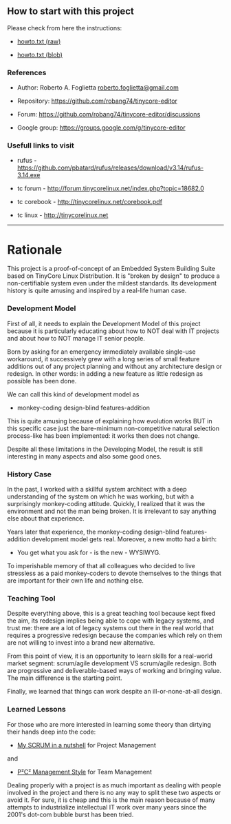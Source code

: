 ## How to start with this project

Please check from here the instructions:

* [howto.txt (raw)](https://raw.githubusercontent.com/robang74/tinycore-editor/main/howto.txt)

* [howto.txt (blob)](https://github.com/robang74/tinycore-editor/blob/main/howto.txt)

### References

 * Author: Roberto A. Foglietta <roberto.foglietta@gmail.com>

 * Repository: https://github.com/robang74/tinycore-editor

 * Forum: https://github.com/robang74/tinycore-editor/discussions

 * Google group: https://groups.google.com/g/tinycore-editor

### Usefull links to visit

 - rufus - https://github.com/pbatard/rufus/releases/download/v3.14/rufus-3.14.exe

 - tc forum - http://forum.tinycorelinux.net/index.php?topic=18682.0

 - tc corebook - http://tinycorelinux.net/corebook.pdf

 - tc linux - http://tinycorelinux.net

----

# Rationale

This project is a proof-of-concept of an Embedded System Building Suite based on
TinyCore Linux Distribution. It is "broken by design" to produce a 
non-certifiable system even under the mildest standards. Its development history
is quite amusing and inspired by a real-life human case.

### Development Model

First of all, it needs to explain the Development Model of this project because
it is particularly educating about how to NOT deal with IT projects and about
how to NOT manage IT senior people.

Born by asking for an emergency immediately available single-use workaround, it
successively grew with a long series of small feature additions out of any
project planning and without any architecture design or redesign. In other
words: in adding a new feature as little redesign as possible has been done.

We can call this kind of development model as

 * monkey-coding design-blind features-addition

This is quite amusing because of explaining how evolution works BUT in this
specific case just the bare-minimum non-competitive natural selection
process-like has been implemented: it works then does not change.

Despite all these limitations in the Developing Model, the result is still
interesting in many aspects and also some good ones.

### History Case

In the past, I worked with a skillful system architect with a deep understanding
of the system on which he was working, but with a surprisingly monkey-coding
attitude. Quickly, I realized that it was the environment and not the man being
broken. It is irrelevant to say anything else about that experience.

Years later that experience, the monkey-coding design-blind features-addition
development model gets real. Moreover, a new motto had a birth:

 * You get what you ask for - is the new - WYSIWYG.
 
To imperishable memory of that all colleagues who decided to live stressless as
a paid monkey-coders to devote themselves to the things that are important for
their own life and nothing else.

### Teaching Tool

Despite everything above, this is a great teaching tool because kept fixed the
aim, its redesign implies being able to cope with legacy systems, and trust me:
there are a lot of legacy systems out there in the real world that requires a
progressive redesign because the companies which rely on them are not willing to
invest into a brand new alternative.

From this point of view, it is an opportunity to learn skills for a real-world
market segment: scrum/agile development VS scrum/agile redesign. Both are
progressive and deliverable-based ways of working and bringing value. The main
difference is the starting point.

Finally, we learned that things can work despite an ill-or-none-at-all design.

### Learned Lessons

For those who are more interested in learning some theory than dirtying their
hands deep into the code:

* [My SCRUM in a nutshell](https://github.com/robang74/P2C2-Management-Style/raw/main/my-scrum-in-a-nutshell.pdf) for Project Management

and

* [P²C² Management Style](https://github.com/robang74/P2C2-Management-Style/raw/main/p2c2-management-style.pdf) for Team Management

Dealing properly with a project is as much important as dealing with people
involved in the project and there is no any way to split these two aspects or
avoid it. For sure, it is cheap and this is the main reason because of many
attempts to industrialize intellectual IT work over many years since the 2001's
dot-com bubble burst has been tried.
